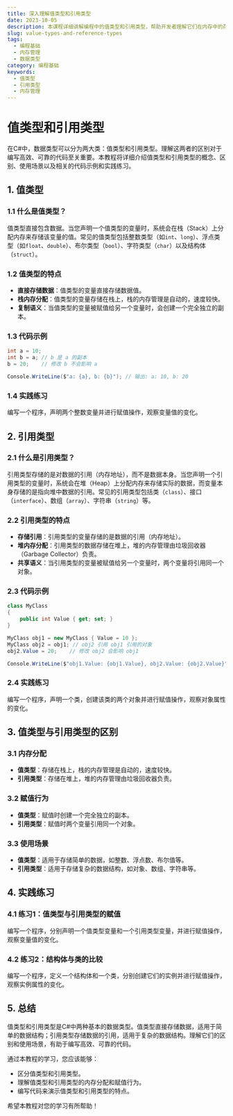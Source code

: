 ```yaml
---
title: 深入理解值类型和引用类型
date: 2023-10-05
description: 本课程详细讲解编程中的值类型和引用类型，帮助开发者理解它们在内存中的存储方式和行为差异。
slug: value-types-and-reference-types
tags:
  - 编程基础
  - 内存管理
  - 数据类型
category: 编程基础
keywords:
  - 值类型
  - 引用类型
  - 内存管理
---
```


# 值类型和引用类型

在C#中，数据类型可以分为两大类：值类型和引用类型。理解这两者的区别对于编写高效、可靠的代码至关重要。本教程将详细介绍值类型和引用类型的概念、区别、使用场景以及相关的代码示例和实践练习。

## 1. 值类型

### 1.1 什么是值类型？

值类型直接包含数据。当您声明一个值类型的变量时，系统会在栈（Stack）上分配内存来存储该变量的值。常见的值类型包括整数类型（如`int`、`long`）、浮点类型（如`float`、`double`）、布尔类型（`bool`）、字符类型（`char`）以及结构体（`struct`）。

### 1.2 值类型的特点

- **直接存储数据**：值类型的变量直接存储数据值。
- **栈内存分配**：值类型的变量存储在栈上，栈的内存管理是自动的，速度较快。
- **复制语义**：当值类型的变量被赋值给另一个变量时，会创建一个完全独立的副本。

### 1.3 代码示例

```csharp
int a = 10;
int b = a; // b 是 a 的副本
b = 20;    // 修改 b 不会影响 a

Console.WriteLine($"a: {a}, b: {b}"); // 输出: a: 10, b: 20
```

### 1.4 实践练习

编写一个程序，声明两个整数变量并进行赋值操作，观察变量值的变化。

## 2. 引用类型

### 2.1 什么是引用类型？

引用类型存储的是对数据的引用（内存地址），而不是数据本身。当您声明一个引用类型的变量时，系统会在堆（Heap）上分配内存来存储实际的数据，而变量本身存储的是指向堆中数据的引用。常见的引用类型包括类（`class`）、接口（`interface`）、数组（`array`）、字符串（`string`）等。

### 2.2 引用类型的特点

- **存储引用**：引用类型的变量存储的是数据的引用（内存地址）。
- **堆内存分配**：引用类型的数据存储在堆上，堆的内存管理由垃圾回收器（Garbage Collector）负责。
- **共享语义**：当引用类型的变量被赋值给另一个变量时，两个变量将引用同一个对象。

### 2.3 代码示例

```csharp
class MyClass
{
    public int Value { get; set; }
}

MyClass obj1 = new MyClass { Value = 10 };
MyClass obj2 = obj1; // obj2 引用 obj1 引用的对象
obj2.Value = 20;    // 修改 obj2 会影响 obj1

Console.WriteLine($"obj1.Value: {obj1.Value}, obj2.Value: {obj2.Value}"); // 输出: obj1.Value: 20, obj2.Value: 20
```

### 2.4 实践练习

编写一个程序，声明一个类，创建该类的两个对象并进行赋值操作，观察对象属性的变化。

## 3. 值类型与引用类型的区别

### 3.1 内存分配

- **值类型**：存储在栈上，栈的内存管理是自动的，速度较快。
- **引用类型**：存储在堆上，堆的内存管理由垃圾回收器负责。

### 3.2 赋值行为

- **值类型**：赋值时创建一个完全独立的副本。
- **引用类型**：赋值时两个变量引用同一个对象。

### 3.3 使用场景

- **值类型**：适用于存储简单的数据，如整数、浮点数、布尔值等。
- **引用类型**：适用于存储复杂的数据结构，如对象、数组、字符串等。

## 4. 实践练习

### 4.1 练习1：值类型与引用类型的赋值

编写一个程序，分别声明一个值类型变量和一个引用类型变量，并进行赋值操作，观察变量值的变化。

### 4.2 练习2：结构体与类的比较

编写一个程序，定义一个结构体和一个类，分别创建它们的实例并进行赋值操作，观察实例属性的变化。

## 5. 总结

值类型和引用类型是C#中两种基本的数据类型。值类型直接存储数据，适用于简单的数据结构；引用类型存储数据的引用，适用于复杂的数据结构。理解它们的区别和使用场景，有助于编写高效、可靠的代码。

通过本教程的学习，您应该能够：

- 区分值类型和引用类型。
- 理解值类型和引用类型的内存分配和赋值行为。
- 编写代码来演示值类型和引用类型的特点。

希望本教程对您的学习有所帮助！